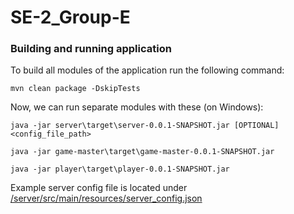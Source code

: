 # SE-2_Group-E

### Building and running application
To build all modules of the application run the following command:
```$xslt
mvn clean package -DskipTests
```

Now, we can run separate modules with these (on Windows):
```$xslt
java -jar server\target\server-0.0.1-SNAPSHOT.jar [OPTIONAL]<config_file_path>
``` 
```$xslt
java -jar game-master\target\game-master-0.0.1-SNAPSHOT.jar
``` 
```$xslt
java -jar player\target\player-0.0.1-SNAPSHOT.jar
``` 
Example server config file is located under [/server/src/main/resources/server_config.json](/server/src/main/resources/server_config.json)
